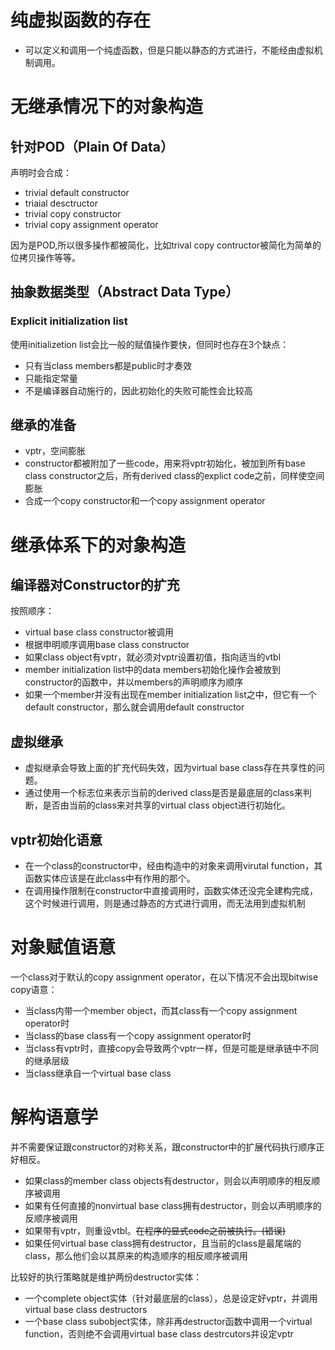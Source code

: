 # 纯虚拟函数的存在
- 可以定义和调用一个纯虚函数，但是只能以静态的方式进行，不能经由虚拟机制调用。

# 无继承情况下的对象构造
## 针对POD（Plain Of Data）
声明时会合成：
- trivial default constructor
- triaial desctructor
- trivial copy constructor
- trivial copy assignment operator

因为是POD,所以很多操作都被简化，比如trival copy contructor被简化为简单的位拷贝操作等等。

## 抽象数据类型（Abstract Data Type）
### Explicit initialization list
使用initializetion list会比一般的赋值操作要快，但同时也存在3个缺点：
- 只有当class members都是public时才奏效
- 只能指定常量
- 不是编译器自动施行的，因此初始化的失败可能性会比较高

## 继承的准备
- vptr，空间膨胀
- constructor都被附加了一些code，用来将vptr初始化，被加到所有base class constructor之后，所有derived class的explict code之前，同样使空间膨胀
- 合成一个copy constructor和一个copy assignment operator

# 继承体系下的对象构造
## 编译器对Constructor的扩充
按照顺序：
- virtual base class constructor被调用
- 根据申明顺序调用base class constructor
- 如果class object有vptr，就必须对vptr设置初值，指向适当的vtbl
- member initialization list中的data members初始化操作会被放到constructor的函数中，并以members的声明顺序为顺序
- 如果一个member并没有出现在member initialization list之中，但它有一个default constructor，那么就会调用default constructor

## 虚拟继承
- 虚拟继承会导致上面的扩充代码失效，因为virtual base class存在共享性的问题。
- 通过使用一个标志位来表示当前的derived class是否是最底层的class来判断，是否由当前的class来对共享的virtual class object进行初始化。

## vptr初始化语意
- 在一个class的constructor中，经由构造中的对象来调用virutal function，其函数实体应该是在此class中有作用的那个。
- 在调用操作限制在constructor中直接调用时，函数实体还没完全建构完成，这个时候进行调用，则是通过静态的方式进行调用，而无法用到虚拟机制

# 对象赋值语意
一个class对于默认的copy assignment operator，在以下情况不会出现bitwise copy语意：
- 当class内带一个member object，而其class有一个copy assignment operator时
- 当class的base class有一个copy assignment operator时
- 当class有vptr时，直接copy会导致两个vptr一样，但是可能是继承链中不同的继承层级
- 当class继承自一个virtual base class

# 解构语意学
并不需要保证跟constructor的对称关系，跟constructor中的扩展代码执行顺序正好相反。
- 如果class的member class objects有destructor，则会以声明顺序的相反顺序被调用
- 如果有任何直接的nonvirtual base class拥有destructor，则会以声明顺序的反顺序被调用
- 如果带有vptr，则重设vtbl。~~在程序的显式code之前被执行。(错误)~~
- 如果任何virtual base class拥有destructor，且当前的class是最尾端的class，那么他们会以其原来的构造顺序的相反顺序被调用

比较好的执行策略就是维护两份destructor实体：
- 一个complete object实体（针对最底层的class），总是设定好vptr，并调用virtual base class destructors
- 一个base class subobject实体，除非再destructor函数中调用一个virtual function，否则绝不会调用virtual base class destrcutors并设定vptr